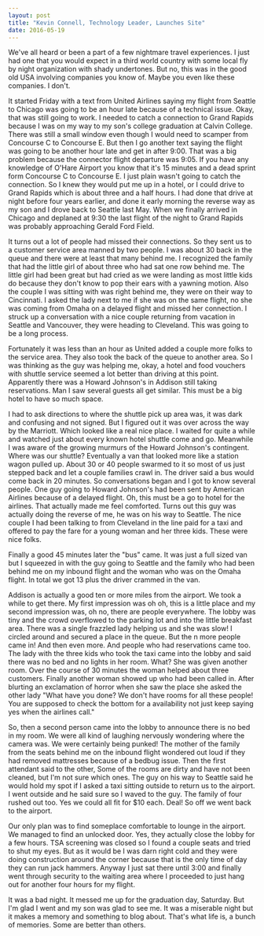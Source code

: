```yaml
---
layout: post
title: "Kevin Connell, Technology Leader, Launches Site"
date: 2016-05-19
---
```

We've all heard or been a part of a few nightmare travel experiences.  I just had one that you would expect in a third world country with some local fly by night organization with shady undertones.  But no, this was in the good old USA involving companies you know of. Maybe you even like these companies.  I don't.

It started Friday with a text from United Airlines saying my flight from Seattle to Chicago was going to be an hour late because of a technical issue.  Okay, that was still going to work.  I needed to catch a connection to Grand Rapids because I was on my way to my son's college graduation at Calvin College.  There was still a small window even though I would need to scamper from Concourse C to Concourse E.  But then I go another text saying the flight was going to be another hour late and get in after 9:00.  That was a big problem because the connector flight departure was 9:05.  If you have any knowledge of O'Hare Airport you know that it's 15 minutes and a dead sprint form Concourse C to Concourse E.  I just plain wasn't going to catch the connection.  So I knew they would put me up in a hotel, or I could drive to Grand Rapids which is about three and a half hours.  I had done that drive at night before four years earlier, and done it early morning the reverse way as my son and I drove back to Seattle last May.  When we finally arrived in Chicago and deplaned at 9:30 the last flight of the night to Grand Rapids was probably approaching Gerald Ford Field.

It turns out a lot of people had missed their connections.  So they sent us to a customer service area manned by two people.  I was about 30 back in the queue and there were at least that many behind me.  I recognized the family that had the little girl of about three who had sat one row behind me.  The little girl had been great but had cried as we were landing as most little kids do because they don't know to pop their ears with a yawning motion.  Also the couple I was sitting with was right behind me, they were on their way to Cincinnati.   I asked the lady next to me if she was on the same flight, no she was coming from Omaha on a delayed flight and missed her connection.  I struck up a conversation with a nice couple returning from vacation in Seattle and Vancouver, they were heading to Cleveland.  This was going to be a long process.

Fortunately it was less than an hour as United added a couple more folks to the service area.  They also took the back of the queue to another area.  So I was thinking as the guy was helping me, okay, a hotel and food vouchers with shuttle service seemed a lot better than driving at this point.  Apparently there was a Howard Johnson's in Addison still taking reservations.  Man I saw several guests all get similar.  This must be a big hotel to have so much space.

I had to ask directions to where the shuttle pick up area was, it was dark and confusing and not signed.  But I figured out it was over across the way by the Marriott.  Which looked like a real nice place.  I waited for quite a while and watched just about every known hotel shuttle come and go.  Meanwhile I was aware of the growing murmurs of the Howard Johnson's contingent.  Where was our shuttle?  Eventually a van that looked more like a station wagon pulled up.  About 30 or 40 people swarmed to it so most of us just stepped back and let a couple families crawl in.  The driver said a bus would come back in 20 minutes.  So conversations began and I got to know several people.  One guy going to Howard Johnson's had been sent by American Airlines because of a delayed flight.  Oh, this must be a go to hotel for the airlines.  That actually made me feel comforted.  Turns out this guy was actually doing the reverse of me, he was on his way to Seattle. The nice couple I had been talking to from Cleveland in the line paid for a taxi and offered to pay the fare for a young woman and her three kids.  These were nice folks. 

Finally a good 45 minutes later the "bus" came.  It was just a full sized van but I squeezed in with the guy going to Seattle and the family who had been behind me on my inbound flight and the woman who was on the Omaha flight.  In total we got 13 plus the driver crammed in the van.

Addison is actually a good ten or more miles from the airport.  We took a while to get there.  My first impression was oh oh, this is a little place and my second impression was, oh no, there are people everywhere.  The lobby was tiny and the crowd overflowed to the parking lot and into the little breakfast area.  There was a single frazzled lady helping us and she was slow!  I circled around and secured a  place in the queue.  But the n more people came in!  And then even more.  And people who had reservations came too.  The lady with the three kids who took the taxi came into the lobby and said there was no bed and no lights in her room.  What?  She was given another room.  Over the course of 30 minutes the woman helped about three customers.  Finally another woman showed up who had been called in.  After blurting an exclamation of horror when she saw the place she asked the other lady "What have you done?  We don't have rooms for all these people!  You are supposed to check the bottom for a availability not just keep saying yes when the airlines call."

So, then a second person came into the lobby to announce there is no bed in my room.  We were all kind of laughing nervously wondering where the camera was.  We were certainly being punked!  The mother of the family from the seats behind me on the inbound flight wondered out loud if they had removed mattresses because of a bedbug issue.  Then the first attendant said to the other, Some of the rooms are dirty and have not been cleaned, but I'm not sure which ones.  The guy on his way to Seattle said he would hold my spot if I asked a taxi sitting outside to return us to the airport.  I went outside and he said sure so I waved to the guy.  The family of four rushed out too.  Yes we could all fit for $10 each.  Deal!  So off we went back to the airport. 

Our only plan was to find someplace comfortable to lounge in the airport.  We managed to find an unlocked door.  Yes, they actually close the lobby for a few hours.  TSA screening was closed so I found a couple seats and tried to shut my eyes.  But as it would be I was darn right cold and they were doing construction around the corner because that is the only time of day they can run jack hammers.  Anyway I just sat there until 3:00 and finally went through security to the waiting area where I proceeded to just hang out for another four hours for my flight. 

It was a bad night.  It messed me up for the graduation day, Saturday.  But I'm glad I went and my son was glad to see me.  It was a miserable night but it makes a memory and something to blog about.  That's what life is, a bunch of memories.  Some are better than others.
